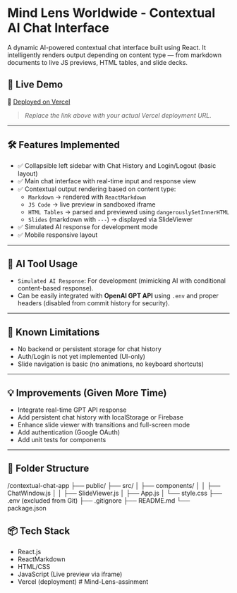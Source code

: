 
# Mind Lens Worldwide - Contextual AI Chat Interface

A dynamic AI-powered contextual chat interface built using React. It intelligently renders output depending on content type — from markdown documents to live JS previews, HTML tables, and slide decks.

## 🚀 Live Demo

🔗 [Deployed on Vercel](https://your-vercel-link.vercel.app)

> _Replace the link above with your actual Vercel deployment URL._

---

## 🛠️ Features Implemented

- ✅ Collapsible left sidebar with Chat History and Login/Logout (basic layout)
- ✅ Main chat interface with real-time input and response view
- ✅ Contextual output rendering based on content type:
  - `Markdown` → rendered with `ReactMarkdown`
  - `JS Code` → live preview in sandboxed iframe
  - `HTML Tables` → parsed and previewed using `dangerouslySetInnerHTML`
  - `Slides` (markdown with `---`) → displayed via SlideViewer
- ✅ Simulated AI response for development mode
- ✅ Mobile responsive layout

---

## 🤖 AI Tool Usage

- `Simulated AI Response`: For development (mimicking AI with conditional content-based response).
- Can be easily integrated with **OpenAI GPT API** using `.env` and proper headers (disabled from commit history for security).

---

## 🐞 Known Limitations

- No backend or persistent storage for chat history
- Auth/Login is not yet implemented (UI-only)
- Slide navigation is basic (no animations, no keyboard shortcuts)

---

## 💡 Improvements (Given More Time)

- Integrate real-time GPT API response
- Add persistent chat history with localStorage or Firebase
- Enhance slide viewer with transitions and full-screen mode
- Add authentication (Google OAuth)
- Add unit tests for components

---

## 📂 Folder Structure

/contextual-chat-app
├── public/
├── src/
│ ├── components/
│ │ ├── ChatWindow.js
│ │ ├── SlideViewer.js
│ ├── App.js
│ └── style.css
├── .env (excluded from Git)
├── .gitignore
├── README.md
└── package.json

## 📦 Tech Stack

- React.js
- ReactMarkdown
- HTML/CSS
- JavaScript (Live preview via iframe)
- Vercel (deployment)
#   M i n d - L e n s - a s s i n m e n t  
 